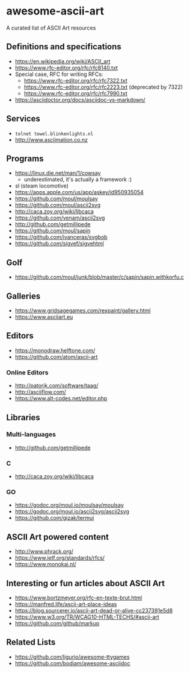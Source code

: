 # awesome-ascii-art

A curated list of ASCII Art resources

## Definitions and specifications

* https://en.wikipedia.org/wiki/ASCII_art
* https://www.rfc-editor.org/rfc/rfc8140.txt
* Special case, RFC for writing RFCs:
  * https://www.rfc-editor.org/rfc/rfc7322.txt
  * https://www.rfc-editor.org/rfc/rfc2223.txt (deprecated by 7322)
  * https://www.rfc-editor.org/rfc/rfc7990.txt
* https://asciidoctor.org/docs/asciidoc-vs-markdown/

## Services

* `telnet towel.blinkenlights.nl`
* http://www.asciimation.co.nz

## Programs

* https://linux.die.net/man/1/cowsay
  * underestimated, it's actually a framework :)
* sl (steam locomotive)
* https://apps.apple.com/us/app/askey/id950935054
* https://github.com/moul/moulsay
* https://github.com/moul/ascii2svg
* http://caca.zoy.org/wiki/libcaca
* https://github.com/venam/ascii2svg
* http://github.com/getmillipede
* https://github.com/moul/sapin
* https://github.com/ivanceras/svgbob
* https://github.com/sigvef/sigvehtml

## Golf

* https://github.com/moul/junk/blob/master/c/sapin/sapin.withkorfu.c

## Galleries

* https://www.gridsagegames.com/rexpaint/gallery.html
* https://www.asciiart.eu

## Editors

* https://monodraw.helftone.com/
* https://github.com/atom/ascii-art

### Online Editors

* http://patorjk.com/software/taag/
* http://asciiflow.com/
* https://www.alt-codes.net/editor.php

## Libraries

### Multi-languages

* http://github.com/getmillipede

### C

* http://caca.zoy.org/wiki/libcaca

### GO

* https://godoc.org/moul.io/moulsay/moulsay
* https://godoc.org/moul.io/ascii2svg/ascii2svg
* https://github.com/gizak/termui

## ASCII Art powered content

* http://www.phrack.org/
* https://www.ietf.org/standards/rfcs/
* https://www.monokai.nl/

## Interesting or fun articles about ASCII Art

* https://www.bortzmeyer.org/rfc-en-texte-brut.html
* https://manfred.life/ascii-art-place-ideas
* https://blog.sourcerer.io/ascii-art-dead-or-alive-cc237391e5d8
* https://www.w3.org/TR/WCAG10-HTML-TECHS/#ascii-art
* https://github.com/github/markup

## Related Lists

* https://github.com/ligurio/awesome-ttygames
* https://github.com/bodiam/awesome-asciidoc
